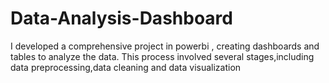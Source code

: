 # Data-Analysis-Dashboard
I developed a comprehensive  project in powerbi , creating dashboards and tables to analyze the data. This process involved several stages,including data preprocessing,data cleaning and data visualization
